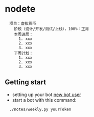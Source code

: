 # nodete

```
  项目：虚拟货币
    阶段（设计/开发/测试/上线），100%：正常
    本周进展：
      1. xxx
      2. xxx
      3. xxx
    下周计划：
      1. xxx
      2. xxx
      3. xxx
```

## Getting start

- setting up your bot [new bot user](https://my.slack.com/services/new/bot)
- start a bot with this command:
```
  ./notes/weekly.py yourToken
```
